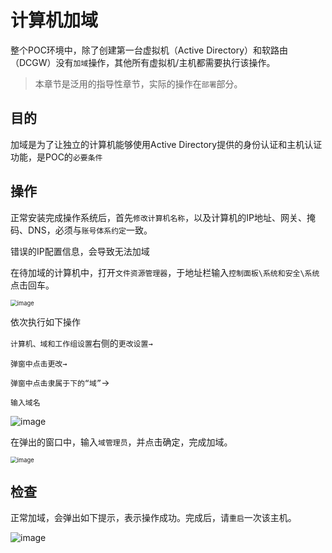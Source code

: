 # 计算机加域

整个POC环境中，除了创建第一台虚拟机（Active Directory）和软路由（DCGW）没有`加域`操作，其他所有虚拟机/主机都需要执行该操作。
> 本章节是泛用的指导性章节，实际的操作在`部署`部分。

## 目的

加域是为了让独立的计算机能够使用Active Directory提供的身份认证和主机认证功能，是POC的`必要条件`

## 操作

正常安装完成操作系统后，首先`修改计算机名称`，以及计算机的IP地址、网关、掩码、DNS，必须与`账号体系约定`一致。

错误的IP配置信息，会导致无法加域

在待加域的计算机中，打开`文件资源管理器`，于地址栏输入`控制面板\系统和安全\系统`点击回车。

<img src=".gitbook/assets/20210707094835.png" alt="image" style="zoom:67%;" />

依次执行如下操作

`计算机、域和工作组设置`右侧的`更改设置→`

`弹窗中点击更改→`

`弹窗中点击隶属于下的“域”`→

`输入域名`

![image](.gitbook/assets/20210707095941.png)

在弹出的窗口中，输入`域管理员`，并点击确定，完成加域。

<img src=".gitbook/assets/20210707100114.png" alt="image" style="zoom: 67%;" />

## 检查

正常加域，会弹出如下提示，表示操作成功。完成后，请`重启`一次该主机。



![image](.gitbook/assets/20210707100128.png)
